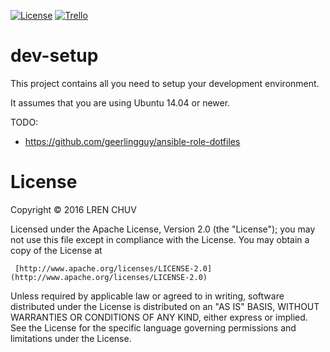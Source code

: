 [![License](https://img.shields.io/badge/license-Apache2.0-blue.svg)](https://github.com/LREN-CHUV/dev-setup/blob/master/LICENSE.md) [![Trello](https://img.shields.io/badge/trello-dev-blue.svg)](https://trello.com/b/4lsExdnC/dev-development-tools)

# dev-setup

This project contains all you need to setup your development environment.

It assumes that you are using Ubuntu 14.04 or newer.

TODO:
  - https://github.com/geerlingguy/ansible-role-dotfiles

  # License

  Copyright © 2016 LREN CHUV

  Licensed under the Apache License, Version 2.0 (the "License");
  you may not use this file except in compliance with the License.
  You may obtain a copy of the License at

     [http://www.apache.org/licenses/LICENSE-2.0](http://www.apache.org/licenses/LICENSE-2.0)

  Unless required by applicable law or agreed to in writing, software
  distributed under the License is distributed on an "AS IS" BASIS,
  WITHOUT WARRANTIES OR CONDITIONS OF ANY KIND, either express or implied.
  See the License for the specific language governing permissions and
  limitations under the License.
